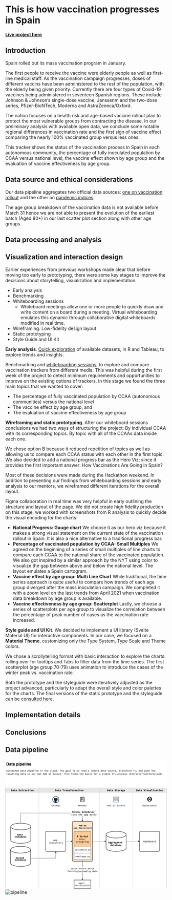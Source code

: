 # This is how vaccination progresses in Spain
[**Live project here**](https://covid-vaccination-tracker.vercel.app/)

## Introduction 

Spain rolled out its mass vaccination program in January. 

The first people to receive the vaccine were elderly people as well as first-line medical staff. As the vaccination campaign progresses, doses of different vaccins have been administered to the rest of the population, with the elderly being given priority. Currently there are four types of Covid-19 vaccines being administered in seventeen Spanish regions. These include Johnson & Johnson’s single-dose vaccine, Janssenm and the two-dose series, Pfizer-BioNTech, Moderna and AstraZeneca/Oxford. 

The nation focuses on a health risk and age-based vaccine rollout plan to protect the most vulnerable groups from contracting the disease. In our preliminary analysis with available open data, we conclude some notable regional differences in vaccination rate and the first sign of vaccine effect comparing the nearly 100% vaccinated group versus less ones.

This tracker shows the status of the vaccination process in Spain in each autonomous community, the percentage of fully inoculated population by CCAA versus national level, the vaccine effect shown by age group and the evaluation of vaccine effectiveness by age group.

## Data source and ethical considerations

Our data pipeline aggregates two official data sources: [one on vaccination rollout](https://www.mscbs.gob.es/profesionales/saludPublica/ccayes/alertasActual/nCov/vacunaCovid19.htm) and the other on [pandemic indices](https://cnecovid.isciii.es/covid19/#documentaci%C3%B3n-y-datos). 

The age group breakdown of the vaccination data is not available before March 31 hence we are not able to present the evolution of the earliest batch (Aged 80+) in our last scatter plot section along with other age groups.


## Data processing and analysis


## Visualization and interaction design

Earlier experiences from previous workshops made clear that before moving too early to prototyping, there were some key stages to improve the decisions about storytelling, visualization and implementation:

- Early analysis
- Benchmarking
- Whiteboarding sessions
    - Whiteboard meetings allow one or more people to quickly draw and write content on a board during a meeting. Virtual whiteboarding emulates this dynamic through collaborative digital whiteboards modified in real time.
- Wireframing. Low-fidelity design layout
- Static prototyping
- Style Guide and UI Kit

**Early analysis**. [Quick exploration](https://public.tableau.com/app/profile/ssalcido/viz/TableauAnalysis_16225631164420/1DosisVsCasesMay) of available datasets, in R and Tableau, to explore trends and insights.

Benchmarking and [whiteboarding sessions](https://miro.com/app/board/o9J_lBLs_mM=/?fromRedirect=1), to explore and compare vaccination trackers from different media. This was helpful during the first week of the project to detect minimum requirements and opportunities to improve on the existing options of trackers. In this stage we found the three main topics that we wanted to cover:
- The percentage of fully vaccinated population by CCAA (autonomous communities) versus the national level 
- The vaccine effect by age group, and
- The evaluation of vaccine effectiveness by age group

**Wireframing and static prototyping**. After our whiteboard sessions conclusions we had two ways of structuring the project: 
By individual CCAA with its corresponding topics.
By topic with all of the CCAAs data inside each one.

We chose option B because it reduced repetition of topics as well as allowing us to compare each CCAA status with each other in the first topic. We also decided to add a national progress bar as the Hero Viz; since it provides the first important answer: How Vaccinations Are Going in Spain?

Most of these decisions were made during the Hackathon weekend. In addition to presenting our findings from whiteboarding sessions and early analysis to our mentors, we wireframed different iterations for the overall layout.

Figma collaboration in real time was very helpful in early outlining the structure and layout of the page. We did not create high fidelity production on this stage, we worked with screenshots from R analysis to quickly decide the visual encoding for the charts:

- **National Progress: Gauge chart** 
    We choose it as our hero viz because it makes a strong visual statement on the current state of the vaccination rollout in Spain. It is also a nice alternative to a traditional progress bar.
- **Percentage of vaccinated population by CCAA: Small Multiples**
    We agreed on the beginning of a series of small multiples of line charts to compare each CCAA to the national share of the vaccinated population. We also got inspired by a similar approach by the NYT using color to visualize the gap between above and below the national level. The layout emulates a Spain cartogram. 
- **Vaccine effect by age group: Multi Line Chart**
    While traditional, the time series approach is quite useful to compare how trends of each age group diverged after the mass inoculation campaign. We completed it with a zoom level on the last trends from April 2021 when vaccination data breakdown by age group is available.
- **Vaccine effectiveness by age group: Scatterplot**
    Lastly, we choose a series of scatterplots per age group to visualize the correlation between the percentage of peak number of cases as the vaccination rate increased. 

**Style guide and UI Kit**. We decided to implement a UI library (Svelte Material UI) for interactive components. In our case, we focused on a **Material Theme**, customizing only the Type System, Type Scale and Theme colors. 

We chose a scrollytelling format with basic interaction to explore the charts: rolling over for tooltips and Tabs to filter data from the time series. The first scatterplot (age group 70-79) uses animation to introduce the cases of the winter peak vs. vaccination rate.

Both the prototype and the styleguide were iteratively adjusted as the project advanced, particularly to adapt the overall style and color palettes for the charts. The final versions of the static prototype and the styleguide can be [consulted here](https://www.figma.com/file/tMdbRGYP15EL99NovIp6OD/Static-Prototype?node-id=180%3A3357).


## Implementation details


## Conclusions


## Data pipeline
![pipeline](https://github.com/ssalcido/mvtec-group1/blob/main/pipeline_flowchart.png?raw=true)
![pipeline](https://github.com/X80110/covid-vaccination-tracker/blob/main/dataPipeline.png?raw=true)

